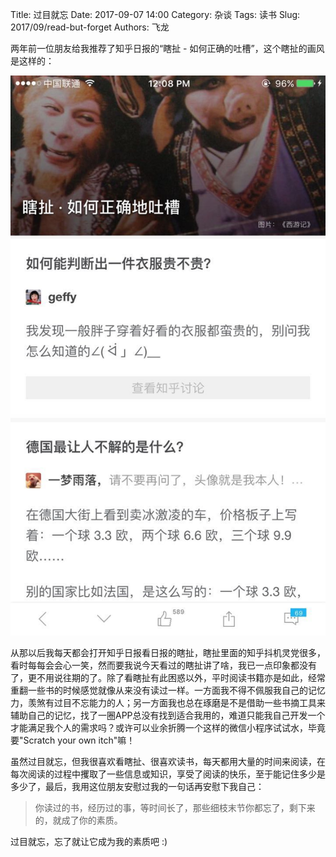 Title: 过目就忘
Date: 2017-09-07 14:00
Category: 杂谈
Tags: 读书
Slug: 2017/09/read-but-forget
Authors: 飞龙

两年前一位朋友给我推荐了知乎日报的“瞎扯 - 如何正确的吐槽”，这个瞎扯的画风是这样的：

![知乎日报-瞎扯](/static/2017/09-07-zhihu-humor.jpg)

从那以后我每天都会打开知乎日报看日报的瞎扯，瞎扯里面的知乎抖机灵党很多，看时每每会会心一笑，然而要我说今天看过的瞎扯讲了啥，我已一点印象都没有了，更不用说往期的了。除了看瞎扯有此困惑以外，平时阅读书籍亦是如此，经常重翻一些书的时候感觉就像从来没有读过一样。一方面我不得不佩服我自己的记忆力，羡煞有过目不忘能力的人；另一方面我也总在琢磨是不是借助一些书摘工具来辅助自己的记忆，找了一圈APP总没有找到适合我用的，难道只能我自己开发一个才能满足我个人的需求吗？或许可以业余折腾一个这样的微信小程序试试水，毕竟要"Scratch your own itch"嘛！

虽然过目就忘，但我很喜欢看瞎扯、很喜欢读书，每天都用大量的时间来阅读，在每次阅读的过程中攫取了一些信息或知识，享受了阅读的快乐，至于能记住多少是多少了，最后，我用这位朋友安慰过我的一句话再安慰下我自己：

> 你读过的书，经历过的事，等时间长了，那些细枝末节你都忘了，剩下来的，就成了你的素质。

过目就忘，忘了就让它成为我的素质吧 :)
